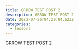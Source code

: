 ```yaml
---
title: GRROW TEST POST 2
description: GRROW TEST POST 2
date: 2022-07-26T04:29:04.623Z
categories:
  - lessons
---
```

 GRROW TEST POST 2